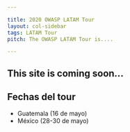 ```yaml
---

title: 2020 OWASP LATAM Tour
layout: col-sidebar
tags: LATAM Tour
pitch: The OWASP LATAM Tour is....

---
```


## This site is coming soon...

## Fechas del tour
* Guatemala (16 de mayo)
* México (28-30 de mayo)
